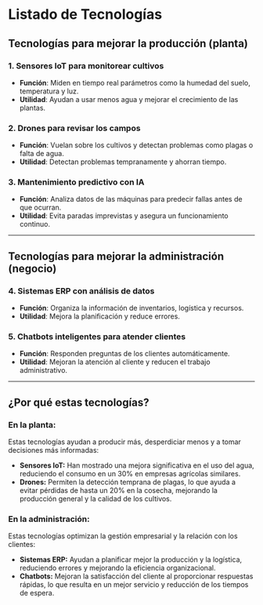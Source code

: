 # Listado de Tecnologías

## Tecnologías para mejorar la producción (planta)

### 1. Sensores IoT para monitorear cultivos
- **Función**: Miden en tiempo real parámetros como la humedad del suelo, temperatura y luz.
- **Utilidad**: Ayudan a usar menos agua y mejorar el crecimiento de las plantas.

### 2. Drones para revisar los campos
- **Función**: Vuelan sobre los cultivos y detectan problemas como plagas o falta de agua.
- **Utilidad**: Detectan problemas tempranamente y ahorran tiempo.

### 3. Mantenimiento predictivo con IA
- **Función**: Analiza datos de las máquinas para predecir fallas antes de que ocurran.
- **Utilidad**: Evita paradas imprevistas y asegura un funcionamiento continuo.

---

## Tecnologías para mejorar la administración (negocio)

### 4. Sistemas ERP con análisis de datos
- **Función**: Organiza la información de inventarios, logística y recursos.
- **Utilidad**: Mejora la planificación y reduce errores.

### 5. Chatbots inteligentes para atender clientes
- **Función**: Responden preguntas de los clientes automáticamente.
- **Utilidad**: Mejoran la atención al cliente y reducen el trabajo administrativo.

---

## ¿Por qué estas tecnologías?

### En la planta:
Estas tecnologías ayudan a producir más, desperdiciar menos y a tomar decisiones más informadas:
- **Sensores IoT:** Han mostrado una mejora significativa en el uso del agua, reduciendo el consumo en un 30% en empresas agrícolas similares.
- **Drones:** Permiten la detección temprana de plagas, lo que ayuda a evitar pérdidas de hasta un 20% en la cosecha, mejorando la producción general y la calidad de los cultivos.

### En la administración:
Estas tecnologías optimizan la gestión empresarial y la relación con los clientes:
- **Sistemas ERP:** Ayudan a planificar mejor la producción y la logística, reduciendo errores y mejorando la eficiencia organizacional.
- **Chatbots:** Mejoran la satisfacción del cliente al proporcionar respuestas rápidas, lo que resulta en un mejor servicio y reducción de los tiempos de espera.
